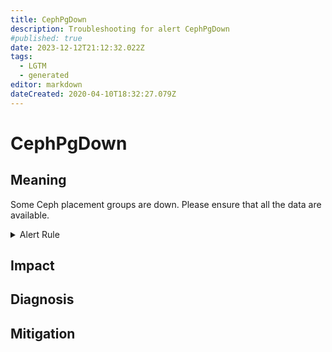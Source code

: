 ```yaml
---
title: CephPgDown
description: Troubleshooting for alert CephPgDown
#published: true
date: 2023-12-12T21:12:32.022Z
tags: 
  - LGTM
  - generated
editor: markdown
dateCreated: 2020-04-10T18:32:27.079Z
---
```


# CephPgDown

## Meaning
[//]: # "Short paragraph that explains what the alert means"
Some Ceph placement groups are down. Please ensure that all the data are available.

<details>
  <summary>Alert Rule</summary>

{{% rule "ceph/ceph-internal.yml" "CephPgDown" %}}

{{% comment %}}

```yaml
alert: CephPgDown
expr: ceph_pg_down > 0
for: 0m
labels:
    severity: critical
annotations:
    summary: Ceph PG down (instance {{ $labels.instance }})
    description: |-
        Some Ceph placement groups are down. Please ensure that all the data are available.
          VALUE = {{ $value }}
          LABELS = {{ $labels }}
    runbook: https://github.com/srerun/prometheus-alerts/blob/main/content/runbooks/ceph-internal/CephPgDown.md

```

{{% /comment %}}

</details>


## Impact
[//]: # "What could / will happen if the alert is not addressed"



## Diagnosis
[//]: # "Steps to take to identify the cause of the problem"



## Mitigation
[//]: # "The steps necessary to resolve the alert"
